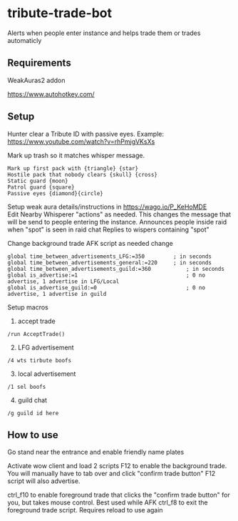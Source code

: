 # tribute-trade-bot
Alerts when people enter instance and helps trade them or trades automaticly

## Requirements
WeakAuras2 addon

https://www.autohotkey.com/

## Setup
Hunter clear a Tribute ID with passive eyes. Example: https://www.youtube.com/watch?v=rhPmjgVKsXs

Mark up trash so it matches whisper message. 
```
Mark up first pack with {triangle} {star}
Hostile pack that nobody clears {skull} {cross} 
Static guard {moon}
Patrol guard {square}
Passive eyes {diamond}{circle}
```

Setup weak aura details/instructions in https://wago.io/P_KeHoMDE  
Edit Nearby Whisperer "actions" as needed. This changes the message that will be send to people entering the instance.
Announces people inside raid when "spot" is seen in raid chat 
Replies to wispers containing "spot" 

Change background trade AFK script as needed
change
```
global time_between_advertisements_LFG:=350			; in seconds
global time_between_advertisements_general:=220		; in seconds
global time_between_advertisements_guild:=360			; in seconds
global is_advertise:=1									; 0 no advertise, 1 advertise in LFG/Local
global is_advertise_guild:=0							; 0 no advertise, 1 advertise in guild
```
Setup macros
1. accept trade
```
/run AcceptTrade()
```
2. LFG advertisement
```
/4 wts tirbute boofs
```
3. local advertisement
```
/1 sel boofs
```
4. guild chat
```
/g guild id here
```


## How to use
Go stand near the entrance and enable friendly name plates

Activate wow client and load 2 scripts
F12 to enable the background trade. You will manually have to tab over and click "confirm trade button"
F12 script will also advertise. 


ctrl_f10 to enable foreground trade that clicks the "confirm trade button" for you, but takes mouse control. Best used while AFK
ctrl_f8 to exit the foreground trade script. Requires reload to use again
